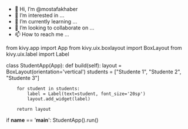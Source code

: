 - 👋 Hi, I’m @mostafakhaber
- 👀 I’m interested in ...
- 🌱 I’m currently learning ...
- 💞️ I’m looking to collaborate on ...
- 📫 How to reach me ...

<!---
mostafakhaber/mostafakhaber is a ✨ special ✨ repository because its `README.md` (this file) appears on your GitHub profile.
You can click the Preview link to take a look at your changes.
--->
from kivy.app import App
from kivy.uix.boxlayout import BoxLayout
from kivy.uix.label import Label

class StudentApp(App):
    def build(self):
        layout = BoxLayout(orientation='vertical')
        students = ["Studente 1", "Studente 2", "Studente 3"]

        for student in students:
            label = Label(text=student, font_size='20sp')
            layout.add_widget(label)

        return layout

if __name__ == '__main__':
    StudentApp().run()
